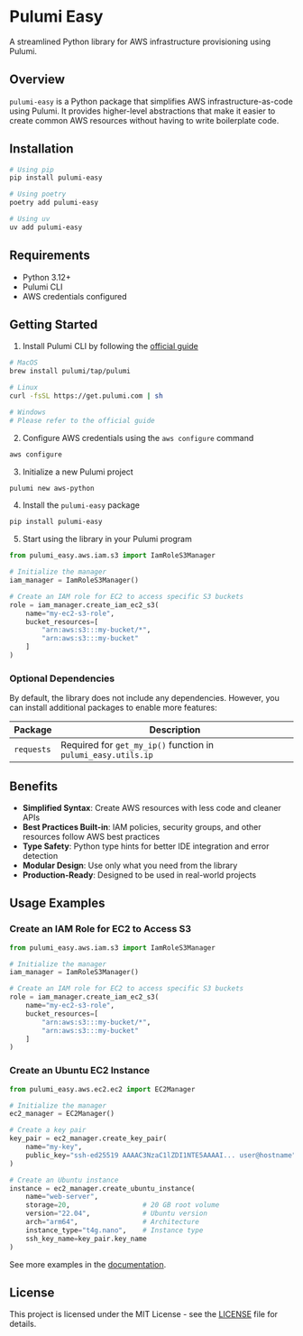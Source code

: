 # Pulumi Easy

A streamlined Python library for AWS infrastructure provisioning using Pulumi.

## Overview

`pulumi-easy` is a Python package that simplifies AWS infrastructure-as-code using Pulumi. It provides higher-level abstractions that make it easier to create common AWS resources without having to write boilerplate code.

## Installation

```bash
# Using pip
pip install pulumi-easy

# Using poetry
poetry add pulumi-easy

# Using uv
uv add pulumi-easy
```

## Requirements

- Python 3.12+
- Pulumi CLI
- AWS credentials configured

## Getting Started

1. Install Pulumi CLI by following the [official guide](https://www.pulumi.com/docs/get-started/install/)

```bash
# MacOS
brew install pulumi/tap/pulumi

# Linux
curl -fsSL https://get.pulumi.com | sh

# Windows
# Please refer to the official guide
```

2. Configure AWS credentials using the `aws configure` command

```bash
aws configure
```

3. Initialize a new Pulumi project

```bash
pulumi new aws-python
```

4. Install the `pulumi-easy` package

```bash
pip install pulumi-easy
```

5. Start using the library in your Pulumi program

```python
from pulumi_easy.aws.iam.s3 import IamRoleS3Manager

# Initialize the manager
iam_manager = IamRoleS3Manager()

# Create an IAM role for EC2 to access specific S3 buckets
role = iam_manager.create_iam_ec2_s3(
    name="my-ec2-s3-role",
    bucket_resources=[
        "arn:aws:s3:::my-bucket/*",
        "arn:aws:s3:::my-bucket"
    ]
)
```

### Optional Dependencies

By default, the library does not include any dependencies. However, you can install additional packages to enable more features:

| Package | Description |
|---------|-------------|
| `requests` | Required for `get_my_ip()` function in `pulumi_easy.utils.ip` |

## Benefits

- **Simplified Syntax**: Create AWS resources with less code and cleaner APIs
- **Best Practices Built-in**: IAM policies, security groups, and other resources follow AWS best practices
- **Type Safety**: Python type hints for better IDE integration and error detection
- **Modular Design**: Use only what you need from the library
- **Production-Ready**: Designed to be used in real-world projects

## Usage Examples

### Create an IAM Role for EC2 to Access S3

```python
from pulumi_easy.aws.iam.s3 import IamRoleS3Manager

# Initialize the manager
iam_manager = IamRoleS3Manager()

# Create an IAM role for EC2 to access specific S3 buckets
role = iam_manager.create_iam_ec2_s3(
    name="my-ec2-s3-role",
    bucket_resources=[
        "arn:aws:s3:::my-bucket/*",
        "arn:aws:s3:::my-bucket"
    ]
)
```

### Create an Ubuntu EC2 Instance

```python
from pulumi_easy.aws.ec2.ec2 import EC2Manager

# Initialize the manager
ec2_manager = EC2Manager()

# Create a key pair
key_pair = ec2_manager.create_key_pair(
    name="my-key",
    public_key="ssh-ed25519 AAAAC3NzaC1lZDI1NTE5AAAAI... user@hostname"
)

# Create an Ubuntu instance
instance = ec2_manager.create_ubuntu_instance(
    name="web-server",
    storage=20,                  # 20 GB root volume
    version="22.04",             # Ubuntu version
    arch="arm64",                # Architecture
    instance_type="t4g.nano",    # Instance type
    ssh_key_name=key_pair.key_name
)
```

See more examples in the [documentation](docs).

## License

This project is licensed under the MIT License - see the [LICENSE](LICENSE) file for details.
